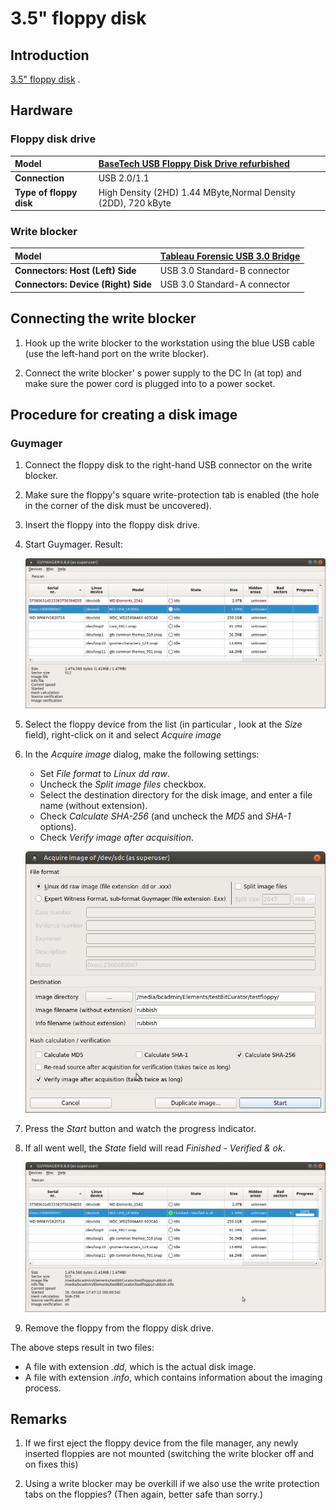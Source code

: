 # 3.5" floppy disk

## Introduction

[3.5" floppy disk](https://en.wikipedia.org/wiki/Floppy_disk#%E2%80%8B3_1%E2%81%842-inch_floppy_disk) .

## Hardware

### Floppy disk drive

|**Model**|[BaseTech USB Floppy Disk Drive refurbished](https://web.archive.org/web/20181008141513/http://www.produktinfo.conrad.com/datenblaetter/1100000-1199999/001170561-an-01-ml-BASETECH_FLOPPY_LAUFWERK_USB_de_en_fr_nl.pdf)|
|:--|:--|
|**Connection**|USB 2.0/1.1|
|**Type of floppy disk**|High Density (2HD) 1.44 MByte,Normal Density (2DD), 720 kByte|

### Write blocker

|**Model**|[Tableau Forensic USB 3.0 Bridge](https://www.guidancesoftware.com/tableau/hardware/t8u)|
|:--|:--|
|**Connectors: Host (Left) Side**|USB 3.0 Standard-B connector|
|**Connectors: Device (Right) Side**|USB 3.0 Standard-A connector|

## Connecting the write blocker

1. Hook up the write blocker to the workstation using the blue USB cable (use the left-hand port on the write blocker).

2. Connect the write blocker' s power supply to the DC In (at top) and make sure the power cord is plugged into to a power socket.

## Procedure for creating a disk image

### Guymager

1. Connect the floppy disk to the right-hand USB connector on the write blocker.

2. Make sure the floppy's square write-protection tab is enabled (the hole in the corner of the disk must be uncovered).

3. Insert the floppy into the floppy disk drive.

4. Start Guymager. Result:

    ![](./img/floppy-35-guymager1.png)

5. Select the floppy device from the list (in particular , look at the *Size* field), right-click on it and select *Acquire image*

7. In the *Acquire image* dialog, make the following settings:

    - Set *File format* to *Linux dd raw*.
    - Uncheck the *Split image files* checkbox.
    - Select the destination directory for the disk image, and enter a file name (without extension).
    - Check *Calculate SHA-256* (and uncheck the *MD5* and *SHA-1* options).
    - Check *Verify image after acquisition*.

    ![](./img/floppy-35-guymager2.png)

8. Press the *Start* button and watch the progress indicator.

9. If all went well, the *State* field will read *Finished - Verified & ok*.

    ![](./img/floppy-35-guymager3.png)

9. Remove the floppy from the floppy disk drive.

The above steps result in two files:

- A file with extension *.dd*, which is the actual disk image.
- A file with extension *.info*, which contains information about the imaging process.


## Remarks

1. If we first eject the floppy device from the file manager, any newly inserted floppies are not mounted (switching the write blocker off and on fixes this)

2. Using a write blocker may be overkill if we also use the write protection tabs on the floppies? (Then again, better safe than sorry.)